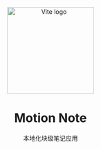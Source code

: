 <div align="center">
  <a href="https://vite.dev/"><img src="https://vite.dev/logo.svg" alt="Vite logo" width="200"></a>
  
  # Motion Note
  
  本地化块级笔记应用
</div>